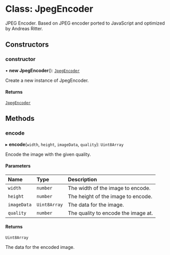 # Class: JpegEncoder

JPEG Encoder.
Based on JPEG encoder ported to JavaScript and optimized by Andreas Ritter.

## Constructors

### constructor

• **new JpegEncoder**(): [`JpegEncoder`](JpegEncoder.md)

Create a new instance of JpegEncoder.

#### Returns

[`JpegEncoder`](JpegEncoder.md)

## Methods

### encode

▸ **encode**(`width`, `height`, `imageData`, `quality`): `Uint8Array`

Encode the image with the given quality.

#### Parameters

| Name | Type | Description |
| :------ | :------ | :------ |
| `width` | `number` | The width of the image to encode. |
| `height` | `number` | The height of the image to encode. |
| `imageData` | `Uint8Array` | The data for the image. |
| `quality` | `number` | The quality to encode the image at. |

#### Returns

`Uint8Array`

The data for the encoded image.
